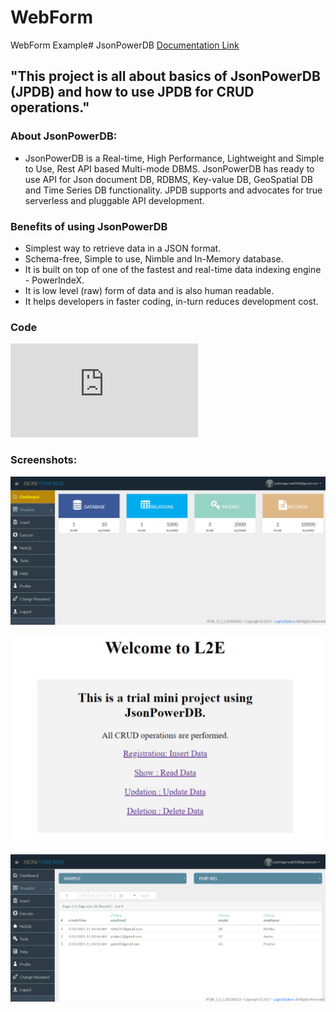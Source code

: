 # WebForm
WebForm Example# JsonPowerDB 
[Documentation Link](http://login2explore.com/jpdb/docs.html)

## "This project is all about basics of JsonPowerDB (JPDB) and how to use JPDB for CRUD operations." 

### About JsonPowerDB:

- JsonPowerDB is a Real-time, High Performance, Lightweight and Simple to Use, Rest API based Multi-mode DBMS. JsonPowerDB has ready to use API for Json document DB, RDBMS, Key-value DB, GeoSpatial DB and Time Series DB functionality. JPDB supports and advocates for true serverless and pluggable API development.

### Benefits of using JsonPowerDB

- Simplest way to retrieve data in a JSON format.
- Schema-free, Simple to use, Nimble and In-Memory database.
- It is built on top of one of the fastest and real-time data indexing engine - PowerIndeX.
- It is low level (raw) form of data and is also human readable.
- It helps developers in faster coding, in-turn reduces development cost.

### Code
![Link](https://github.com/ppulkit5/WebForm/blob/master/public_html/index.html)
 
 ### Screenshots:

![Dashboard](https://github.com/ppulkit5/WebForm/blob/master/Screenshots/Dashboard.png)
 
![Index Page](https://github.com/ppulkit5/WebForm/blob/master/Screenshots/Index.png)

![Visualize](https://github.com/ppulkit5/WebForm/blob/master/Screenshots/Server.png)
 
